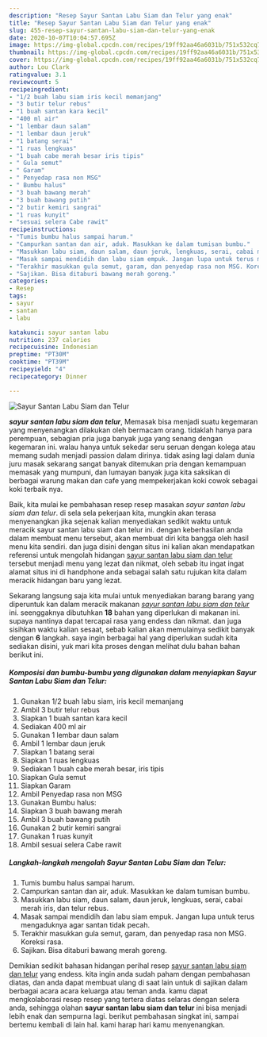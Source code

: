 ```yaml
---
description: "Resep Sayur Santan Labu Siam dan Telur yang enak"
title: "Resep Sayur Santan Labu Siam dan Telur yang enak"
slug: 455-resep-sayur-santan-labu-siam-dan-telur-yang-enak
date: 2020-10-07T10:04:57.695Z
image: https://img-global.cpcdn.com/recipes/19ff92aa46a6031b/751x532cq70/sayur-santan-labu-siam-dan-telur-foto-resep-utama.jpg
thumbnail: https://img-global.cpcdn.com/recipes/19ff92aa46a6031b/751x532cq70/sayur-santan-labu-siam-dan-telur-foto-resep-utama.jpg
cover: https://img-global.cpcdn.com/recipes/19ff92aa46a6031b/751x532cq70/sayur-santan-labu-siam-dan-telur-foto-resep-utama.jpg
author: Lou Clark
ratingvalue: 3.1
reviewcount: 5
recipeingredient:
- "1/2 buah labu siam iris kecil memanjang"
- "3 butir telur rebus"
- "1 buah santan kara kecil"
- "400 ml air"
- "1 lembar daun salam"
- "1 lembar daun jeruk"
- "1 batang serai"
- "1 ruas lengkuas"
- "1 buah cabe merah besar iris tipis"
- " Gula semut"
- " Garam"
- " Penyedap rasa non MSG"
- " Bumbu halus"
- "3 buah bawang merah"
- "3 buah bawang putih"
- "2 butir kemiri sangrai"
- "1 ruas kunyit"
- "sesuai selera Cabe rawit"
recipeinstructions:
- "Tumis bumbu halus sampai harum."
- "Campurkan santan dan air, aduk. Masukkan ke dalam tumisan bumbu."
- "Masukkan labu siam, daun salam, daun jeruk, lengkuas, serai, cabai merah iris, dan telur rebus."
- "Masak sampai mendidih dan labu siam empuk. Jangan lupa untuk terus mengaduknya agar santan tidak pecah."
- "Terakhir masukkan gula semut, garam, dan penyedap rasa non MSG. Koreksi rasa."
- "Sajikan. Bisa ditaburi bawang merah goreng."
categories:
- Resep
tags:
- sayur
- santan
- labu

katakunci: sayur santan labu 
nutrition: 237 calories
recipecuisine: Indonesian
preptime: "PT30M"
cooktime: "PT39M"
recipeyield: "4"
recipecategory: Dinner

---
```



![Sayur Santan Labu Siam dan Telur](https://img-global.cpcdn.com/recipes/19ff92aa46a6031b/751x532cq70/sayur-santan-labu-siam-dan-telur-foto-resep-utama.jpg)

<b><i>sayur santan labu siam dan telur</i></b>, Memasak bisa menjadi suatu kegemaran yang menyenangkan dilakukan oleh bermacam orang. tidaklah hanya para perempuan, sebagian pria juga banyak juga yang senang dengan kegemaran ini. walau hanya untuk sekedar seru seruan dengan kolega atau memang sudah menjadi passion dalam dirinya. tidak asing lagi dalam dunia juru masak sekarang sangat banyak ditemukan pria dengan kemampuan memasak yang mumpuni, dan lumayan banyak juga kita saksikan di berbagai warung makan dan cafe yang mempekerjakan koki cowok sebagai koki terbaik nya.

Baik, kita mulai ke pembahasan resep resep masakan <i>sayur santan labu siam dan telur</i>. di sela sela pekerjaan kita, mungkin akan terasa menyenangkan jika sejenak kalian menyediakan sedikit waktu untuk meracik sayur santan labu siam dan telur ini. dengan keberhasilan anda dalam membuat menu tersebut, akan membuat diri kita bangga oleh hasil menu kita sendiri. dan juga disini dengan situs ini kalian akan mendapatkan referensi untuk mengolah hidangan <u>sayur santan labu siam dan telur</u> tersebut menjadi menu yang lezat dan nikmat, oleh sebab itu ingat ingat alamat situs ini di handphone anda sebagai salah satu rujukan kita dalam meracik hidangan baru yang lezat.




Sekarang langsung saja kita mulai untuk menyediakan barang barang yang diperuntuk kan dalam meracik makanan <u><i>sayur santan labu siam dan telur</i></u> ini. seenggaknya dibutuhkan <b>18</b> bahan yang diperlukan di makanan ini. supaya nantinya dapat tercapai rasa yang endess dan nikmat. dan juga sisihkan waktu kalian sesaat, sebab kalian akan memulainya sedikit banyak dengan <b>6</b> langkah. saya ingin berbagai hal yang diperlukan sudah kita sediakan disini, yuk mari kita proses dengan melihat dulu bahan bahan berikut ini.

<!--inarticleads1-->

##### Komposisi dan bumbu-bumbu yang digunakan dalam menyiapkan Sayur Santan Labu Siam dan Telur:

1. Gunakan 1/2 buah labu siam, iris kecil memanjang
1. Ambil 3 butir telur rebus
1. Siapkan 1 buah santan kara kecil
1. Sediakan 400 ml air
1. Gunakan 1 lembar daun salam
1. Ambil 1 lembar daun jeruk
1. Siapkan 1 batang serai
1. Siapkan 1 ruas lengkuas
1. Sediakan 1 buah cabe merah besar, iris tipis
1. Siapkan  Gula semut
1. Siapkan  Garam
1. Ambil  Penyedap rasa non MSG
1. Gunakan  Bumbu halus:
1. Siapkan 3 buah bawang merah
1. Ambil 3 buah bawang putih
1. Gunakan 2 butir kemiri sangrai
1. Gunakan 1 ruas kunyit
1. Ambil sesuai selera Cabe rawit




<!--inarticleads2-->

##### Langkah-langkah mengolah Sayur Santan Labu Siam dan Telur:

1. Tumis bumbu halus sampai harum.
1. Campurkan santan dan air, aduk. Masukkan ke dalam tumisan bumbu.
1. Masukkan labu siam, daun salam, daun jeruk, lengkuas, serai, cabai merah iris, dan telur rebus.
1. Masak sampai mendidih dan labu siam empuk. Jangan lupa untuk terus mengaduknya agar santan tidak pecah.
1. Terakhir masukkan gula semut, garam, dan penyedap rasa non MSG. Koreksi rasa.
1. Sajikan. Bisa ditaburi bawang merah goreng.




Demikian sedikit bahasan hidangan perihal resep <u>sayur santan labu siam dan telur</u> yang endess. kita ingin anda sudah paham dengan pembahasan diatas, dan anda dapat membuat ulang di saat lain untuk di sajikan dalam berbagai acara acara keluarga atau teman anda. kamu dapat mengkolaborasi resep resep yang tertera diatas selaras dengan selera anda, sehingga olahan <b>sayur santan labu siam dan telur</b> ini bisa menjadi lebih enak dan sempurna lagi. berikut pembahasan singkat ini, sampai bertemu kembali di lain hal. kami harap hari kamu menyenangkan.
